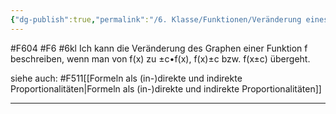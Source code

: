 ```yaml
---
{"dg-publish":true,"permalink":"/6. Klasse/Funktionen/Veränderung eines Graphen einer Funktion mit einer Konstanten/"}
---
```


#F604 #F6 #6kl
Ich kann die Veränderung des Graphen einer Funktion f beschreiben, wenn man von f(x) zu ±c•f(x), f(x)±c bzw. f(x±c) übergeht.

siehe auch:
#F511[[Formeln als (in-)direkte und indirekte Proportionalitäten\|Formeln als (in-)direkte und indirekte Proportionalitäten]]
___

